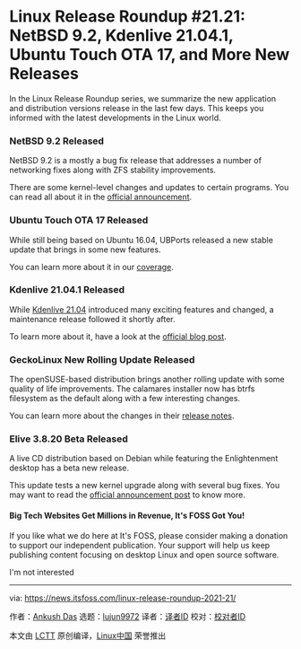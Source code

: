 [#]: subject: (Linux Release Roundup #21.21: NetBSD 9.2, Kdenlive 21.04.1, Ubuntu Touch OTA 17, and More New Releases)
[#]: via: (https://news.itsfoss.com/linux-release-roundup-2021-21/)
[#]: author: (Ankush Das https://news.itsfoss.com/author/ankush/)
[#]: collector: (lujun9972)
[#]: translator: ( )
[#]: reviewer: ( )
[#]: publisher: ( )
[#]: url: ( )

Linux Release Roundup #21.21: NetBSD 9.2, Kdenlive 21.04.1, Ubuntu Touch OTA 17, and More New Releases
======

In the Linux Release Roundup series, we summarize the new application and distribution versions release in the last few days. This keeps you informed with the latest developments in the Linux world.

### NetBSD 9.2 Released

NetBSD 9.2 is a mostly a bug fix release that addresses a number of networking fixes along with ZFS stability improvements.

There are some kernel-level changes and updates to certain programs. You can read all about it in the [official announcement][1].

### Ubuntu Touch OTA 17 Released

While still being based on Ubuntu 16.04, UBPorts released a new stable update that brings in some new features.

You can learn more about it in our [coverage][2].

### Kdenlive 21.04.1 Released

While [Kdenlive 21.04][3] introduced many exciting features and changed, a maintenance release followed it shortly after.

To learn more about it, have a look at the [official blog post][4].

### GeckoLinux New Rolling Update Released

The openSUSE-based distribution brings another rolling update with some quality of life improvements. The calamares installer now has btrfs filesystem as the default along with a few interesting changes.

You can learn more about the changes in their [release notes][5].

### Elive 3.8.20 Beta Released

A live CD distribution based on Debian while featuring the Enlightenment desktop has a beta new release.

This update tests a new kernel upgrade along with several bug fixes. You may want to read the [official announcement post][6] to know more.

#### Big Tech Websites Get Millions in Revenue, It's FOSS Got You!

If you like what we do here at It's FOSS, please consider making a donation to support our independent publication. Your support will help us keep publishing content focusing on desktop Linux and open source software.

I'm not interested

--------------------------------------------------------------------------------

via: https://news.itsfoss.com/linux-release-roundup-2021-21/

作者：[Ankush Das][a]
选题：[lujun9972][b]
译者：[译者ID](https://github.com/译者ID)
校对：[校对者ID](https://github.com/校对者ID)

本文由 [LCTT](https://github.com/LCTT/TranslateProject) 原创编译，[Linux中国](https://linux.cn/) 荣誉推出

[a]: https://news.itsfoss.com/author/ankush/
[b]: https://github.com/lujun9972
[1]: http://netbsd.org/releases/formal-9/NetBSD-9.2.html
[2]: https://news.itsfoss.com/ubuntu-touch-ota-17-release/
[3]: https://news.itsfoss.com/kdenlive-21-04-release/
[4]: https://kdenlive.org/en/2021/05/kdenlive-21-04-1-is-out/
[5]: https://github.com/geckolinux/geckolinux-project/releases/tag/210517.999
[6]: https://www.elivecd.org/newsletter/beta-releases-10/
